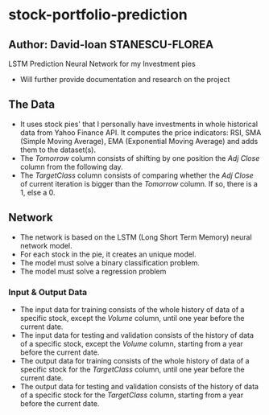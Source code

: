 # stock-portfolio-prediction
## Author: David-Ioan STANESCU-FLOREA
LSTM Prediction Neural Network for my Investment pies
 - Will further provide documentation and research on the project

## The Data
 - It uses stock pies' that I personally have investments in whole historical data from Yahoo Finance API. It computes the price indicators: RSI, SMA (Simple Moving Average), EMA (Exponential Moving Average) and adds them to the dataset(s).
 - The *Tomorrow* column consists of shifting by one position the *Adj Close* column from the following day.
 - The *TargetClass* column consists of comparing whether the *Adj Close* of current iteration is bigger than the *Tomorrow* column. If so, there is a 1, else a 0.

## Network
 - The network is based on the LSTM (Long Short Term Memory) neural network  model.
 - For each stock in the pie, it creates an unique model.
 - The model must solve a binary classification problem.
 - The model must solve a regression problem

### Input & Output Data
 - The input data for training consists of the whole history of data of a specific stock, except the *Volume* column, until one year before the current date.
 - The input data for testing and validation consists of the history of data of a specific stock, except the *Volume* column, starting from a year before the current date.
 - The output data for training consists of the whole history of data of a specific stock for the *TargetClass* column, until one year before the current date.
 - The output data for testing and validation consists of the history of data of a specific stock for the *TargetClass* column, starting from a year before the current date.